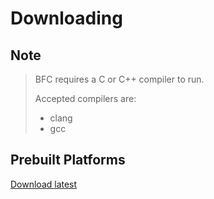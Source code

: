 # Downloading

## Note
> BFC requires a C or C++ compiler to run.
>
> Accepted compilers are:
> - clang
> - gcc

## Prebuilt Platforms


[Download latest](<https://github.com/https123456789/BFC/archive/refs/heads/main.zip>)